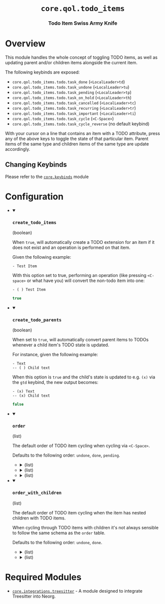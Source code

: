 <div align="center">

# `core.qol.todo_items`

### Todo Item Swiss Army Knife





</div>

# Overview

This module handles the whole concept of toggling TODO items, as well as updating
parent and/or children items alongside the current item.

The following keybinds are exposed:
- `core.qol.todo_items.todo.task_done` (`<LocalLeader>td`)
- `core.qol.todo_items.todo.task_undone` (`<LocalLeader>tu`)
- `core.qol.todo_items.todo.task_pending` (`<LocalLeader>tp`)
- `core.qol.todo_items.todo.task_on_hold` (`<LocalLeader>th`)
- `core.qol.todo_items.todo.task_cancelled` (`<LocalLeader>tc`)
- `core.qol.todo_items.todo.task_recurring` (`<LocalLeader>tr`)
- `core.qol.todo_items.todo.task_important` (`<LocalLeader>ti`)
- `core.qol.todo_items.todo.task_cycle` (`<C-Space>`)
- `core.qol.todo_items.todo.task_cycle_reverse` (no default keybind)

With your cursor on a line that contains an item with a TODO attribute, press
any of the above keys to toggle the state of that particular item.
Parent items of the same type and children items of the same type are update accordingly.

## Changing Keybinds
Please refer to the [`core.keybinds`](https://github.com/nvim-neorg/neorg/wiki/User-Keybinds#setting-up-a-keybind-hook) module

# Configuration

* <details open>
  
  <summary><h3><code>create_todo_items</h3></code> (boolean)</summary>
  
  <div>
  
  When `true`, will automatically create a TODO extension for an item
  if it does not exist and an operation is performed on that item.
  
  Given the following example:
  ```norg
  - Test Item
  ```
  With this option set to true, performing an operation (like pressing `<C-space>`
  or what have you) will convert the non-todo item into one:
  ```norg
  - ( ) Test Item
  ```
  
  </div>
  
  ```lua
  true
  ```
  
  </details>

* <details open>
  
  <summary><h3><code>create_todo_parents</h3></code> (boolean)</summary>
  
  <div>
  
  When set to `true`, will automatically convert parent
  items to TODOs whenever a child item's TODO state is updated.
  
  For instance, given the following example:
  ```norg
  - Text
  -- ( ) Child text
  ```
  
  When this option is `true` and the child's state is updated to e.g.
  `(x)` via the `gtd` keybind, the new output becomes:
  ```norg
  - (x) Text
  -- (x) Child text
  ```
  
  </div>
  
  ```lua
  false
  ```
  
  </details>

* <details open>
  
  <summary><h3><code>order</h3></code> (list)</summary>
  
  <div>
  
  The default order of TODO item cycling when cycling via
  `<C-Space>`.
  
  Defaults to the following order: `undone`, `done`, `pending`.
  
  </div>
  
  
  * <details>
    
    <summary> (list)</summary>
    
    <br>
    
    
    * <details>
      
      <summary> (string)</summary>
      
      <br>
      
      ```lua
      "undone"
      ```
      
      </details>
    * <details>
      
      <summary> (string)</summary>
      
      <br>
      
      ```lua
      " "
      ```
      
      </details>
    
    
    </details>
  * <details>
    
    <summary> (list)</summary>
    
    <br>
    
    
    * <details>
      
      <summary> (string)</summary>
      
      <br>
      
      ```lua
      "done"
      ```
      
      </details>
    * <details>
      
      <summary> (string)</summary>
      
      <br>
      
      ```lua
      "x"
      ```
      
      </details>
    
    
    </details>
  * <details>
    
    <summary> (list)</summary>
    
    <br>
    
    
    * <details>
      
      <summary> (string)</summary>
      
      <br>
      
      ```lua
      "pending"
      ```
      
      </details>
    * <details>
      
      <summary> (string)</summary>
      
      <br>
      
      ```lua
      "-"
      ```
      
      </details>
    
    
    </details>
  
  
  </details>

* <details open>
  
  <summary><h3><code>order_with_children</h3></code> (list)</summary>
  
  <div>
  
  The default order of TODO item cycling when the item
  has nested children with TODO items.
  
  When cycling through TODO items with children it's not
  always sensible to follow the same schema as the `order` table.
  
  Defaults to the following order: `undone`, `done`.
  
  </div>
  
  
  * <details>
    
    <summary> (list)</summary>
    
    <br>
    
    
    * <details>
      
      <summary> (string)</summary>
      
      <br>
      
      ```lua
      "undone"
      ```
      
      </details>
    * <details>
      
      <summary> (string)</summary>
      
      <br>
      
      ```lua
      " "
      ```
      
      </details>
    
    
    </details>
  * <details>
    
    <summary> (list)</summary>
    
    <br>
    
    
    * <details>
      
      <summary> (string)</summary>
      
      <br>
      
      ```lua
      "done"
      ```
      
      </details>
    * <details>
      
      <summary> (string)</summary>
      
      <br>
      
      ```lua
      "x"
      ```
      
      </details>
    
    
    </details>
  
  
  </details>


# Required Modules

- [`core.integrations.treesitter`](https://github.com/nvim-neorg/neorg/wiki/Treesitter-Integration) - A module designed to integrate Treesitter into Neorg.

